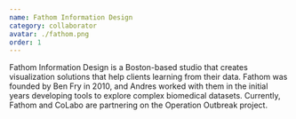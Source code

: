 ```yaml
---
name: Fathom Information Design
category: collaborator
avatar: ./fathom.png
order: 1
---
```


Fathom Information Design is a Boston-based studio that creates visualization solutions that help clients learning from their data. Fathom was founded by Ben Fry in 2010, and Andres worked with them in the initial years developing tools to explore complex biomedical datasets. Currently, Fathom and CoLabo are partnering on the Operation Outbreak project.

